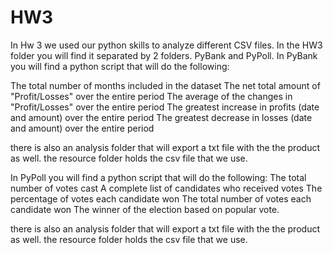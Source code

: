 # HW3

In Hw 3 we used our python skills to analyze different CSV files. 
In the HW3 folder you will find it separated by 2 folders. PyBank and PyPoll. In PyBank you will find a python script that will do the following:

The total number of months included in the dataset
The net total amount of "Profit/Losses" over the entire period
The average of the changes in "Profit/Losses" over the entire period
The greatest increase in profits (date and amount) over the entire period
The greatest decrease in losses (date and amount) over the entire period

there is also an analysis folder that will export a txt file with the the product as well. the resource folder holds the csv file that we use. 

In PyPoll you will find a python script that will do the following:
The total number of votes cast
A complete list of candidates who received votes
The percentage of votes each candidate won
The total number of votes each candidate won
The winner of the election based on popular vote.

there is also an analysis folder that will export a txt file with the the product as well. the resource folder holds the csv file that we use. 
